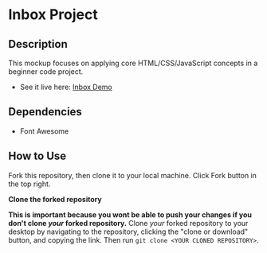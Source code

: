 # Inbox Project

## Description

This mockup focuses on applying core HTML/CSS/JavaScript concepts in a beginner code project.

- See it live here: [Inbox Demo](https://#.com)


## Dependencies

- Font Awesome

## How to Use
Fork this repository, then clone it to your local machine. Click Fork button in the top right.

__Clone the forked repository__

__This is important because you wont be able to push your changes if you don't clone _your_ forked repository.__ Clone _your_ forked repository to your desktop by navigating to the repository, clicking the "clone or download" button, and copying the link. Then run `git clone <YOUR CLONED REPOSITORY>`.
